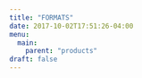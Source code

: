```yaml
---
title: "FORMATS"
date: 2017-10-02T17:51:26-04:00
menu:
  main:
    parent: "products"
draft: false
---
```

